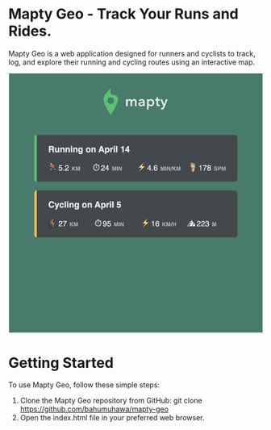 
# Mapty Geo - Track Your Runs and Rides.

Mapty Geo is a web application designed for runners and cyclists to track, log, and explore their running and cycling routes using an interactive map.

  ![Runners and Cyclists](mapty.png)
  
# Getting Started

To use Mapty Geo, follow these simple steps:
1. Clone the Mapty Geo repository from GitHub: git clone https://github.com/bahumuhawa/mapty-geo
2. Open the index.html file in your preferred web browser.
